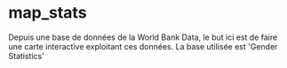 # map_stats
Depuis une base de données de la World Bank Data, le but ici est de faire une carte interactive exploitant ces données. La base utilisée est 'Gender Statistics'
